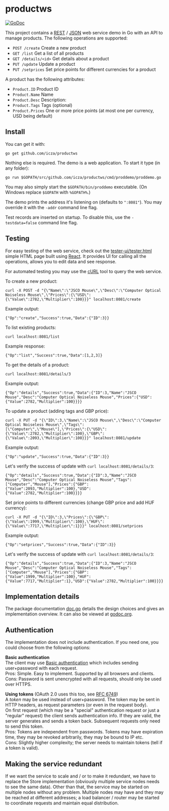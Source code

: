 # productws

[![GoDoc](https://godoc.org/github.com/icza/productws?status.svg)](https://godoc.org/github.com/icza/productws)

This project contains a [REST](https://en.wikipedia.org/wiki/Representational_state_transfer) /
[JSON](https://en.wikipedia.org/wiki/JSON) web service demo in Go with an API to manage products.
The following operations are supported:

- `POST /create` Create a new product
- `GET /list` Get a list of all products
- `GET /details/<id>` Get details about a product
- `PUT /update` Update a product
- `PUT /setprices` Set price points for different currencies for a product

A product has the following attributes:

- `Product.ID` Product ID
- `Product.Name` Name
- `Product.Desc` Description: 
- `Product.Tags` Tags (optional) 
- `Product.Prices` One or more price points (at most one per currency, USD being default)

## Install

You can get it with:

	go get github.com/icza/productws

Nothing else is required. The demo is a web application. To start it type (in any folder):

	go run $GOPATH/src/github.com/icza/productws/cmd/proddemo/proddemo.go

You may also simply start the `$GOPATH/bin/proddemo` executable. (On Windows replace `$GOPATH` with `%GOPATH%`.)

The demo prints the address it's listening on (defaults to `":8081"`). You may override it with the `-addr` command line flag.

Test records are inserted on startup. To disable this, use the `-testdata=false` command line flag.


## Testing

For easy testing of the web service, check out the [tester-ui/tester.html](https://github.com/icza/productws/blob/master/tester-ui/tester.html)
simple HTML page built using [React](https://facebook.github.io/react/).
It provides UI for calling all the operations, allows you to edit data and see response. 

For automated testing you may use the [cURL](https://en.wikipedia.org/wiki/CURL) tool to query the web service.

To create a new product:

	curl -X POST -d "{\"Name\":\"JSCO Mouse\",\"Desc\":\"Computer Optical Noiseless Mouse\",\"Prices\":{\"USD\":{\"Value\":2782,\"Multiplier\":100}}}" localhost:8081/create

Example output:

	{"Op":"create","Success":true,"Data":{"ID":3}}

To list existing products:

	curl localhost:8081/list

Example response:

	{"Op":"list","Success":true,"Data":[1,2,3]}

To get the details of a product:

	curl localhost:8081/details/3

Example output:

	{"Op":"details","Success":true,"Data":{"ID":3,"Name":"JSCO Mouse","Desc":"Computer Optical Noiseless Mouse","Prices":{"USD":{"Value":2782,"Multiplier":100}}}}

To update a product (adding tags and GBP price):

	curl -X PUT -d "{\"ID\":3,\"Name\":\"JSCO Mouse\",\"Desc\":\"Computer Optical Noiseless Mouse\",\"Tags\":[\"Computer\",\"Mouse\"],\"Prices\":{\"USD\":{\"Value\":2782,\"Multiplier\":100},\"GBP\":{\"Value\":2093,\"Multiplier\":100}}}" localhost:8081/update

Example output:

	{"Op":"update","Success":true,"Data":{"ID":3}}

Let's verify the success of update with `curl localhost:8081/details/3`:

	{"Op":"details","Success":true,"Data":{"ID":3,"Name":"JSCO Mouse","Desc":"Computer Optical Noiseless Mouse","Tags":["Computer","Mouse"],"Prices":{"GBP":{"Value":2093,"Multiplier":100},"USD":{"Value":2782,"Multiplier":100}}}}

Set price points to different currencies (change GBP price and add HUF currency):

	curl -X PUT -d "{\"ID\":3,\"Prices\":{\"GBP\":{\"Value\":1999,\"Multiplier\":100},\"HUF\":{\"Value\":7717,\"Multiplier\":1}}}" localhost:8081/setprices

Example output:

	{"Op":"setprices","Success":true,"Data":{"ID":3}}

Let's verify the success of update with `curl localhost:8081/details/3`:

	{"Op":"details","Success":true,"Data":{"ID":3,"Name":"JSCO Mouse","Desc":"Computer Optical Noiseless Mouse","Tags":["Computer","Mouse"],"Prices":{"GBP":{"Value":1999,"Multiplier":100},"HUF":{"Value":7717,"Multiplier":1},"USD":{"Value":2782,"Multiplier":100}}}}

## Implementation details

The package documentation [doc.go](https://github.com/icza/productws/blob/master/doc.go) details the design choices
and gives an implementation overview.
It can also be viewed at [godoc.org](https://godoc.org/github.com/icza/productws).

## Authentication

The implementation does not include authentication.
If you need one, you could choose from the following options:

**Basic authentication**  
The client may use [Basic authentication](https://en.wikipedia.org/wiki/Basic_access_authentication)
which includes sending user+password with each request.  
Pros: Simple. Easy to implement. Supported by all browsers and clients.  
Cons: Password is sent unencrypted with all requests, should only be used over HTTPS.

**Using tokens** (OAuth 2.0 uses this too, see [RFC 6749](https://tools.ietf.org/html/rfc6749#section-7))   
A _token_ may be used instead of user+password. The token may be sent in HTTP headers, as request parameters
(or even in the request body).  
On first request (which may be a "special" authentication request or just a "regular" request)
the client sends authentication info. If they are valid, the server generates and sends a token back.
Subsequent requests only need to send this token.  
Pros: Tokens are independent from passwords. Tokens may have expiration time, they may be revoked arbitrarily,
they may be bound to IP etc.  
Cons: Slightly higher complexity; the server needs to maintain tokens (tell if a token is valid). 

## Making the service redundant

If we want the service to scale and / or to make it redundant, we have to replace the Store implementation
(obviously multiple service nodes needs to see the same data). Other than that, the service may be started
on multiple nodes without any problem. Multiple nodes may have and they may be reached at different addresses;
a load balancer / router may be started to coordinate requests and maintain equal distribution.


